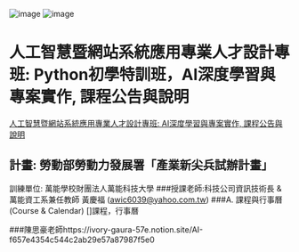 ![image](https://user-images.githubusercontent.com/69894456/136673043-ea9c4a25-872e-43a0-9f56-4adbb593b3d1.png)
![image](https://user-images.githubusercontent.com/69894456/136673062-c845387e-5378-4fe3-ac77-bab180c49b2c.png)

# 人工智慧暨網站系統應用專業人才設計專班: Python初學特訓班，AI深度學習與專案實作, 課程公告與說明
[人工智慧暨網站系統應用專業人才設計專班: AI深度學習與專案實作, 課程公告與說明](https://www.notion.so/AI-f657e4354c544c2ab29e57a87987f5e0)
## 計畫: 勞動部勞動力發展署「產業新尖兵試辦計畫」
訓練單位: 萬能學校財團法人萬能科技大學
###授課老師:科技公司資訊技術長 & 萬能資工系兼任教師 黃慶福 (awic6039@yahoo.com.tw)
###A. 課程與行事曆 (Course & Calendar)
[]課程，行事曆


###陳思豪老師https://ivory-gaura-57e.notion.site/AI-f657e4354c544c2ab29e57a87987f5e0
